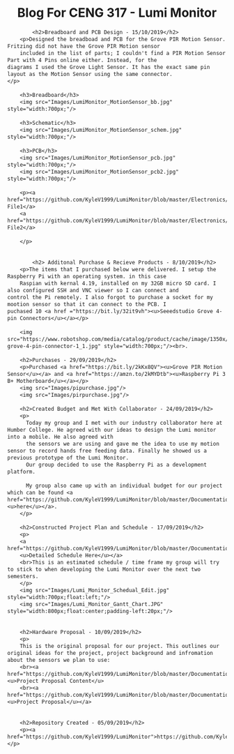 <html>
		<center><h1>Blog For CENG 317 - Lumi Monitor</h1></center>
	
	        <h2>Breadboard and PCB Design - 15/10/2019</h2>
		<p>Designed the breadboad and PCB for the Grove PIR Motion Sensor. Fritzing did not have the Grove PIR Motion sensor
		included in the list of parts; I couldn't find a PIR Motion Sensor Part with 4 Pins online either. Instead, for the                     diagrams I used the Grove Light Sensor. It has the exact same pin layout as the Motion Sensor using the same connector.                  </p>
		
		<h3>Breadboard</h3>
		<img src="Images/LumiMonitor_MotionSensor_bb.jpg" style="width:700px;"/>
		
		<h3>Schematic</h3>
		<img src="Images/LumiMonitor_MotionSensor_schem.jpg" style="width:700px;"/>
		
		<h3>PCB</h3>
		<img src="Images/LumiMonitor_MotionSensor_pcb.jpg" style="width:700px;"/>
		<img src="Images/LumiMonitor_MotionSensor_pcb2.jpg" style="width:700px;"/>
		
		<p><a href="https://github.com/KyleV1999/LumiMonitor/blob/master/Electronics/LumiMonitor_MotionSensor.fzz">Fritzing 			File1</a>
		<a href="https://github.com/KyleV1999/LumiMonitor/blob/master/Electronics/LumiMonitor_MotionSensor2.fzz">Fritzing 			File2</a>
		
		</p>
		
			
	        <h2> Additonal Purchase & Recieve Products - 8/10/2019</h2>
		<p>The items that I purchased below were delivered. I setup the Raspberry Pi with an operating system. in this case
		Raspian with kernal 4.19, installed on my 32GB micro SD card. I also configured SSH and VNC viewer so I can connect and 			control the Pi remotely. I also forgot to purchase a socket for my mootion sensor so that it can connect to the PCB. I                   puchased 10 <a href ="https://bit.ly/32it9vh"><u>Seeedstudio Grove 4-pin Connectors</u></a></p>
		
		<img src="https://www.robotshop.com/media/catalog/product/cache/image/1350x/9df78eab33525d08d6e5fb8d27136e95/s/e/seeedstudio-grove-4-pin-connector-1_1.jpg" style="width:700px;"/><br>.
	
		<h2>Purchases - 29/09/2019</h2>
		<p>Purchased <a href="https://bit.ly/2kKx8QV"><u>Grove PIR Motion Sensor</u></a> and <a href="https://amzn.to/2kMYDtb"><u>Raspberry Pi 3 B+ Motherboard</u></a></p>
		<img src="Images/pipurchase.jpg"/>
		<img src="Images/pirpurchase.jpg"/>
		
		<h2>Created Budget and Met With Collaborator - 24/09/2019</h2>
		<p>
		  Today my group and I met with our industry collaborator here at Humber College. He agreed with our ideas to design the Lumi monitor into a mobile. He also agreed with 
		  the sensors we are using and gave me the idea to use my motion sensor to record hands free feeding data. Finally he showed us a previous prototype of the Lumi Monitor. 
		  Our group decided to use the Raspberry Pi as a development platform. 
			
		  My group also came up with an individual budget for our project which can be found <a href="https://github.com/KyleV1999/LumiMonitor/blob/master/Documentation/Lumi%20Monitor%20Budget.pdf"><u>here</u></a>.
		</p>
				
		<h2>Constructed Project Plan and Schedule - 17/09/2019</h2>
		<p>
		<a href="https://github.com/KyleV1999/LumiMonitor/blob/master/Documentation/Project%20Schedual.pdf">
		<u>Detailed Schedule Here</u></a>
		<br>This is an estimated schedule / time frame my group will try to stick to when developing the Lumi Monitor over the next two semesters.
		</p>
		<img src="Images/Lumi_Monitor_Schedual_Edit.jpg" style="width:700px;float:left;"/>
		<img src="Images/Lumi_Monitor_Gantt_Chart.JPG" style="width:800px;float:center;padding-left:20px;"/>
		
		
		<h2>Hardware Proposal - 10/09/2019</h2>
		<p>
		This is the original proposal for our project. This outlines our original ideas for the project, project background and infromation about the sensors we plan to use:
		<br><a href="https://github.com/KyleV1999/LumiMonitor/blob/master/Documentation/ProposalContentKyleVodurisRev03.pdf"><u>Project Proposal Content</u>
		<br><a href="https://github.com/KyleV1999/LumiMonitor/blob/master/Documentation/ProjectProposalKyleVodurisRev03.pdf"><u>Project Proposal</u></a>
		
		
		<h2>Repository Created - 05/09/2019</h2>
		<p><a href="https://github.com/KyleV1999/LumiMonitor">https://github.com/KyleV1999/LumiMonitor</a></p>
		
		
<!--</html>-->
			



	
		

